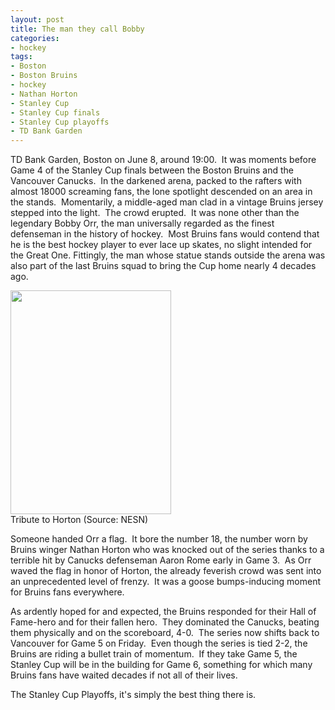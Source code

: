 ```yaml
---
layout: post
title: The man they call Bobby
categories:
- hockey
tags:
- Boston
- Boston Bruins
- hockey
- Nathan Horton
- Stanley Cup
- Stanley Cup finals
- Stanley Cup playoffs
- TD Bank Garden
---
```

TD Bank Garden, Boston on June 8, around 19:00.  It was moments before Game 4 of the Stanley Cup finals between the Boston Bruins and the Vancouver Canucks.  In the darkened arena, packed to the rafters with almost 18000 screaming fans, the lone spotlight descended on an area in the stands.  Momentarily, a middle-aged man clad in a vintage Bruins jersey stepped into the light.  The crowd erupted.  It was none other than the legendary Bobby Orr, the man universally regarded as the finest defenseman in the history of hockey.  Most Bruins fans would contend that he is the best hockey player to ever lace up skates, no slight intended for the Great One. Fittingly, the man whose statue stands outside the arena was also part of the last Bruins squad to bring the Cup home nearly 4 decades ago.

<img src="http://mt.nesn.com/.a/6a0115709f071f970b014e8904e951970d-400wi" width="257" height="358" />

<figcaption>Tribute to Horton (Source: NESN)</figcaption>


Someone handed Orr a flag.  It bore the number 18, the number worn by Bruins winger Nathan Horton who was knocked out of the series thanks to a terrible hit by Canucks defenseman Aaron Rome early in Game 3.  As Orr waved the flag in honor of Horton, the already feverish crowd was sent into an unprecedented level of frenzy.  It was a goose bumps-inducing moment for Bruins fans everywhere.

As ardently hoped for and expected, the Bruins responded for their Hall of Fame-hero and for their fallen hero.  They dominated the Canucks, beating them physically and on the scoreboard, 4-0.  The series now shifts back to Vancouver for Game 5 on Friday.  Even though the series is tied 2-2, the Bruins are riding a bullet train of momentum.  If they take Game 5, the Stanley Cup will be in the building for Game 6, something for which many Bruins fans have waited decades if not all of their lives.

The Stanley Cup Playoffs, it's simply the best thing there is.
